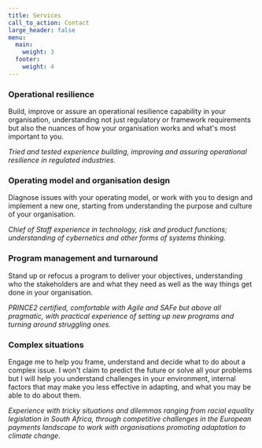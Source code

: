 ```yaml
---
title: Services
call_to_action: Contact
large_header: false
menu:
  main:
    weight: 3
  footer:
    weight: 4
---
```


### Operational resilience
Build, improve or assure an operational resilience capability in your organisation, understanding not just regulatory or framework requirements but also the nuances of how your organisation works and what's most important to you. 

*Tried and tested experience building, improving and assuring operational resilience in regulated industries.*

### Operating model and organisation design
Diagnose issues with your operating model, or work with you to design and implement a new one, starting from understanding the purpose and culture of your organisation. 

*Chief of Staff experience in technology, risk and product functions; understanding of cybernetics and other forms of systems thinking.*

### Program management and turnaround
Stand up or refocus a program to deliver your objectives, understanding who the stakeholders are and what they need as well as the way things get done in your organisation. 

*PRINCE2 certified, comfortable with Agile and SAFe but above all pragmatic, with practical experience of setting up new programs and turning around struggling ones.*

### Complex situations

Engage me to help you frame, understand and decide what to do about a complex issue. I won't claim to predict the future or solve all your problems but I will help you understand challenges in your environment, internal factors that may make you less effective in adapting, and what you may be able to do about them. 

*Experience with tricky situations and dilemmas ranging from racial equality legislation in South Africa, through competitive challenges in the European payments landscape to work with organisations promoting adaptation to climate change.*


